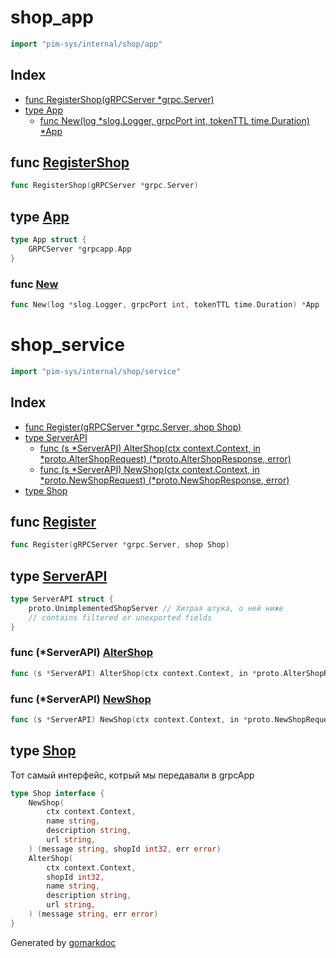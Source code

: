 <!-- Code generated by gomarkdoc. DO NOT EDIT -->

# shop\_app

```go
import "pim-sys/internal/shop/app"
```

## Index

- [func RegisterShop\(gRPCServer \*grpc.Server\)](<#RegisterShop>)
- [type App](<#App>)
  - [func New\(log \*slog.Logger, grpcPort int, tokenTTL time.Duration\) \*App](<#New>)


<a name="RegisterShop"></a>
## func [RegisterShop](<https://github.com/Saeshnikov/PIMsys/blob/main/internal/shop/app/app.go#L43>)

```go
func RegisterShop(gRPCServer *grpc.Server)
```



<a name="App"></a>
## type [App](<https://github.com/Saeshnikov/PIMsys/blob/main/internal/shop/app/app.go#L15-L17>)



```go
type App struct {
    GRPCServer *grpcapp.App
}
```

<a name="New"></a>
### func [New](<https://github.com/Saeshnikov/PIMsys/blob/main/internal/shop/app/app.go#L47-L51>)

```go
func New(log *slog.Logger, grpcPort int, tokenTTL time.Duration) *App
```



# shop\_service

```go
import "pim-sys/internal/shop/service"
```

## Index

- [func Register\(gRPCServer \*grpc.Server, shop Shop\)](<#Register>)
- [type ServerAPI](<#ServerAPI>)
  - [func \(s \*ServerAPI\) AlterShop\(ctx context.Context, in \*proto.AlterShopRequest\) \(\*proto.AlterShopResponse, error\)](<#ServerAPI.AlterShop>)
  - [func \(s \*ServerAPI\) NewShop\(ctx context.Context, in \*proto.NewShopRequest\) \(\*proto.NewShopResponse, error\)](<#ServerAPI.NewShop>)
- [type Shop](<#Shop>)


<a name="Register"></a>
## func [Register](<https://github.com/Saeshnikov/PIMsys/blob/main/internal/shop/service/service.go#L34>)

```go
func Register(gRPCServer *grpc.Server, shop Shop)
```



<a name="ServerAPI"></a>
## type [ServerAPI](<https://github.com/Saeshnikov/PIMsys/blob/main/internal/shop/service/service.go#L12-L15>)



```go
type ServerAPI struct {
    proto.UnimplementedShopServer // Хитрая штука, о ней ниже
    // contains filtered or unexported fields
}
```

<a name="ServerAPI.AlterShop"></a>
### func \(\*ServerAPI\) [AlterShop](<https://github.com/Saeshnikov/PIMsys/blob/main/internal/shop/service/service.go#L58-L61>)

```go
func (s *ServerAPI) AlterShop(ctx context.Context, in *proto.AlterShopRequest) (*proto.AlterShopResponse, error)
```



<a name="ServerAPI.NewShop"></a>
### func \(\*ServerAPI\) [NewShop](<https://github.com/Saeshnikov/PIMsys/blob/main/internal/shop/service/service.go#L38-L41>)

```go
func (s *ServerAPI) NewShop(ctx context.Context, in *proto.NewShopRequest) (*proto.NewShopResponse, error)
```



<a name="Shop"></a>
## type [Shop](<https://github.com/Saeshnikov/PIMsys/blob/main/internal/shop/service/service.go#L18-L32>)

Тот самый интерфейс, котрый мы передавали в grpcApp

```go
type Shop interface {
    NewShop(
        ctx context.Context,
        name string,
        description string,
        url string,
    ) (message string, shopId int32, err error)
    AlterShop(
        ctx context.Context,
        shopId int32,
        name string,
        description string,
        url string,
    ) (message string, err error)
}
```

Generated by [gomarkdoc](<https://github.com/princjef/gomarkdoc>)
